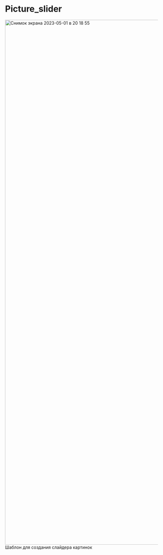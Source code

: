 # Picture_slider
<img width="1728" alt="Снимок экрана 2023-05-01 в 20 18 55" src="https://user-images.githubusercontent.com/103593586/235486346-fc36b743-9174-49a7-8f02-251ed7795ad6.png">
Шаблон для создания слайдера картинок
